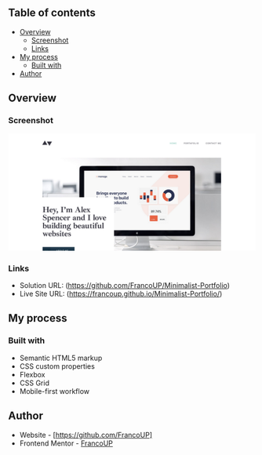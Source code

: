 ## Table of contents

- [Overview](#overview)
  - [Screenshot](#screenshot)
  - [Links](#links)
- [My process](#my-process)
  - [Built with](#built-with)
- [Author](#author)

## Overview

### Screenshot

![](./images/Screenshot%202023-08-06%20at%2020-01-34%20Frontend%20Mentor%20Minimalist%20Portfolio.png)

### Links

- Solution URL: (https://github.com/FrancoUP/Minimalist-Portfolio)
- Live Site URL: (https://francoup.github.io/Minimalist-Portfolio/)

## My process

### Built with

- Semantic HTML5 markup
- CSS custom properties
- Flexbox
- CSS Grid
- Mobile-first workflow

## Author

- Website - [https://github.com/FrancoUP]
- Frontend Mentor - [FrancoUP](https://www.frontendmentor.io/profile/FrancoUP)
